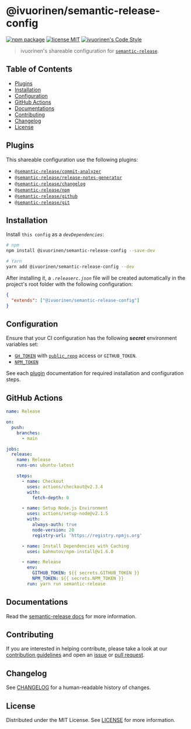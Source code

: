# @ivuorinen/semantic-release-config <!-- omit in toc -->

[![npm package][npm-badge]][npm-link] [![license MIT][license-badge]][license-link] [![ivuorinen's Code Style][style-badge]][style-link]

> ivuorinen's shareable configuration for [`semantic-release`][semantic-release-link].

## Table of Contents <!-- omit in toc -->

- [Plugins](#plugins)
- [Installation](#installation)
- [Configuration](#configuration)
- [GitHub Actions](#github-actions)
- [Documentations](#documentations)
- [Contributing](#contributing)
- [Changelog](#changelog)
- [License](#license)

## Plugins

This shareable configuration use the following plugins:

- [`@semantic-release/commit-analyzer`][sr-commit-analyzer-link]
- [`@semantic-release/release-notes-generator`][sr-release-notes-generator-link]
- [`@semantic-release/changelog`][sr-changelog-link]
- [`@semantic-release/npm`][sr-npm-link]
- [`@semantic-release/github`][sr-github-link]
- [`@semantic-release/git`][sr-git-link]

## Installation

Install `this config` as a _`devDependencies`_:

```sh
# npm
npm install @ivuorinen/semantic-release-config --save-dev

# Yarn
yarn add @ivuorinen/semantic-release-config --dev
```

After installing it, a _`.releaserc.json`_ file will be created automatically in the project's root folder with the following configuration:

```json
{
  "extends": ["@ivuorinen/semantic-release-config"]
}
```

## Configuration

Ensure that your CI configuration has the following **_secret_** environment variables set:

- [`GH_TOKEN`][gh-token-link] with [`public_repo`][gh-scopes-link] access or `GITHUB_TOKEN`.
- [`NPM_TOKEN`][npm-token-link]

See each [plugin](#plugins) documentation for required installation and configuration steps.

## GitHub Actions

```yaml
name: Release

on:
  push:
    branches:
      - main

jobs:
  release:
    name: Release
    runs-on: ubuntu-latest

    steps:
      - name: Checkout
        uses: actions/checkout@v2.3.4
        with:
          fetch-depth: 0

      - name: Setup Node.js Environment
        uses: actions/setup-node@v2.1.5
        with:
          always-auth: true
          node-version: 20
          registry-url: 'https://registry.npmjs.org'

      - name: Install Dependencies with Caching
        uses: bahmutov/npm-install@v1.6.0

      - name: Release
        env:
          GITHUB_TOKEN: ${{ secrets.GITHUB_TOKEN }}
          NPM_TOKEN: ${{ secrets.NPM_TOKEN }}
        run: yarn run semantic-release
```

## Documentations

Read the [semantic-release docs][semantic-release-docs-link] for more information.

## Contributing

If you are interested in helping contribute, please take a look at our [contribution guidelines][contributing-link] and open an [issue][issue-link] or [pull request][pull-request-link].

## Changelog

See [CHANGELOG][changelog-link] for a human-readable history of changes.

## License

Distributed under the MIT License. See [LICENSE][license-link] for more information.

[changelog-link]: ./CHANGELOG.md
[contributing-link]: https://github.com/ivuorinen/.github/blob/main/CONTRIBUTING.md
[gh-scopes-link]: https://docs.github.com/en/developers/apps/scopes-for-oauth-apps#available-scopes
[gh-token-link]: https://github.com/settings/tokens/new?scopes=public_repo
[issue-link]: https://github.com/ivuorinen/base-configs/issues
[license-badge]: https://img.shields.io/github/license/ivuorinen/base-configs?style=flat-square&labelColor=292a44&color=663399
[license-link]: ./LICENSE
[npm-badge]: https://img.shields.io/npm/v/@ivuorinen/semantic-release-config?style=flat-square&labelColor=292a44&color=663399
[npm-link]: https://www.npmjs.com/package/@ivuorinen/semantic-release-config
[npm-token-link]: https://docs.npmjs.com/about-access-tokens
[pull-request-link]: https://github.com/ivuorinen/base-configs/pulls
[semantic-release-docs-link]: https://semantic-release.gitbook.io/
[semantic-release-link]: https://github.com/semantic-release/semantic-release
[sr-changelog-link]: https://github.com/semantic-release/changelog
[sr-commit-analyzer-link]: https://github.com/semantic-release/commit-analyzer
[sr-git-link]: https://github.com/semantic-release/git
[sr-github-link]: https://github.com/semantic-release/github
[sr-npm-link]: https://github.com/semantic-release/npm
[sr-release-notes-generator-link]: https://github.com/semantic-release/release-notes-generator
[style-badge]: https://img.shields.io/badge/code_style-ivuorinen%E2%80%99s-663399.svg?labelColor=292a44&style=flat-square
[style-link]: https://github.com/ivuorinen/base-configs
